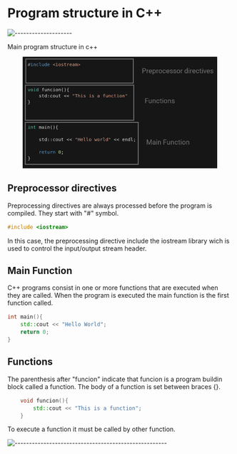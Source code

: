 # Program structure in C++
![--------------------](https://raw.githubusercontent.com/andreasbm/readme/master/assets/lines/rainbow.png)

Main program structure in c++


<div align ="center">
<img alt="c++" height="250" src="../imagenes/programParts.png"/>
</div>

## Preprocessor directives
Preprocessing directives are always processed before the program is compiled. They start with "#" symbol.

```c++
#include <iostream>
```
In this case, the preprocessing directive include the iostream library wich is used to control the input/output stream header.

## Main Function

C++ programs consist in one or more functions that are executed when they are called. When the program is executed the main function is the first function called.

```c++
int main(){
    std::cout << "Hello World";
    return 0;
}
```
## Functions
The parenthesis after "funcion" indicate that funcion is a program buildin block called a function. The body of a function is set between braces {}.
```c++
    void funcion(){
        std::cout << "This is a function";
    }
```
To execute a function it must be called by other function.


![-----------------------------------------------------](https://raw.githubusercontent.com/andreasbm/readme/master/assets/lines/rainbow.png)
